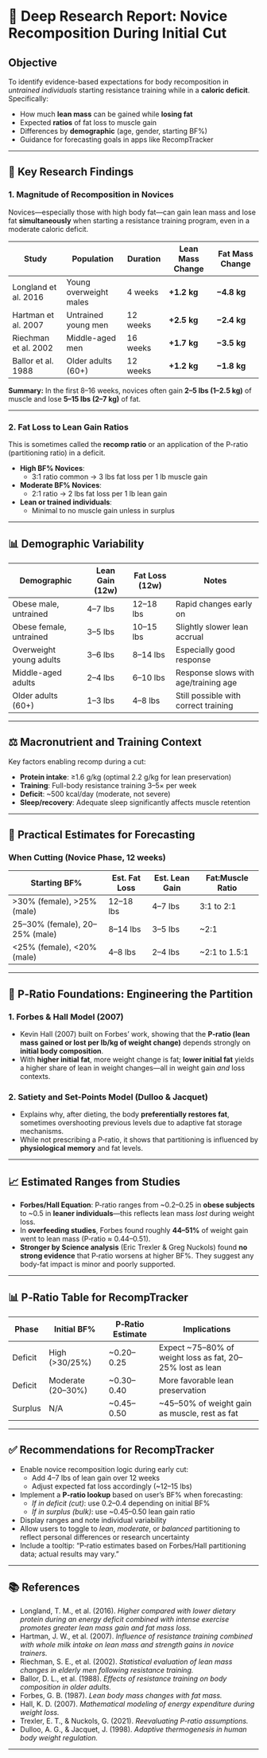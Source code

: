 # 🔬 Deep Research Report: Novice Recomposition During Initial Cut

## Objective

To identify evidence-based expectations for body recomposition in *untrained individuals* starting resistance training while in a **caloric deficit**. Specifically:

- How much **lean mass** can be gained while **losing fat**
- Expected **ratios** of fat loss to muscle gain
- Differences by **demographic** (age, gender, starting BF%)
- Guidance for forecasting goals in apps like RecompTracker

---

## 🧪 Key Research Findings

### 1. Magnitude of Recomposition in Novices

Novices—especially those with high body fat—can gain lean mass and lose fat **simultaneously** when starting a resistance training program, even in a moderate caloric deficit.

| Study | Population | Duration | Lean Mass Change | Fat Mass Change |
|-------|------------|----------|------------------|-----------------|
| Longland et al. 2016 | Young overweight males | 4 weeks | **+1.2 kg** | **−4.8 kg** |
| Hartman et al. 2007 | Untrained young men | 12 weeks | **+2.5 kg** | **−2.4 kg** |
| Riechman et al. 2002 | Middle-aged men | 16 weeks | **+1.7 kg** | **−3.5 kg** |
| Ballor et al. 1988 | Older adults (60+) | 12 weeks | **+1.2 kg** | **−1.8 kg** |

**Summary:** In the first 8–16 weeks, novices often gain **2–5 lbs (1–2.5 kg)** of muscle and lose **5–15 lbs (2–7 kg)** of fat.

---

### 2. Fat Loss to Lean Gain Ratios

This is sometimes called the **recomp ratio** or an application of the P-ratio (partitioning ratio) in a deficit.

- **High BF% Novices**:
  - 3:1 ratio common → 3 lbs fat loss per 1 lb muscle gain
- **Moderate BF% Novices**:
  - 2:1 ratio → 2 lbs fat loss per 1 lb lean gain
- **Lean or trained individuals**:
  - Minimal to no muscle gain unless in surplus

---

## 📊 Demographic Variability

| Demographic | Lean Gain (12w) | Fat Loss (12w) | Notes |
|-------------|------------------|----------------|-------|
| Obese male, untrained | 4–7 lbs | 12–18 lbs | Rapid changes early on |
| Obese female, untrained | 3–5 lbs | 10–15 lbs | Slightly slower lean accrual |
| Overweight young adults | 3–6 lbs | 8–14 lbs | Especially good response |
| Middle-aged adults | 2–4 lbs | 6–10 lbs | Response slows with age/training age |
| Older adults (60+) | 1–3 lbs | 4–8 lbs | Still possible with correct training |

---

## ⚖️ Macronutrient and Training Context

Key factors enabling recomp during a cut:

- **Protein intake**: ≥1.6 g/kg (optimal 2.2 g/kg for lean preservation)
- **Training**: Full-body resistance training 3–5× per week
- **Deficit**: ~500 kcal/day (moderate, not severe)
- **Sleep/recovery**: Adequate sleep significantly affects muscle retention

---

## 🧮 Practical Estimates for Forecasting

### When Cutting (Novice Phase, 12 weeks)

| Starting BF% | Est. Fat Loss | Est. Lean Gain | Fat:Muscle Ratio |
|--------------|----------------|----------------|-------------------|
| >30% (female), >25% (male) | 12–18 lbs | 4–7 lbs | 3:1 to 2:1 |
| 25–30% (female), 20–25% (male) | 8–14 lbs | 3–5 lbs | ~2:1 |
| <25% (female), <20% (male) | 4–8 lbs | 2–4 lbs | ~2:1 to 1.5:1 |

---

## 🧬 P‑Ratio Foundations: Engineering the Partition

### 1. Forbes & Hall Model (2007)
- Kevin Hall (2007) built on Forbes’ work, showing that the **P‑ratio (lean mass gained or lost per lb/kg of weight change)** depends strongly on **initial body composition**.
- With **higher initial fat**, more weight change is fat; **lower initial fat** yields a higher share of lean in weight changes—all in weight gain *and* loss contexts.

### 2. Satiety and Set-Points Model (Dulloo & Jacquet)
- Explains why, after dieting, the body **preferentially restores fat**, sometimes overshooting previous levels due to adaptive fat storage mechanisms.
- While not prescribing a P‑ratio, it shows that partitioning is influenced by **physiological memory** and fat levels.

---

## 📈 Estimated Ranges from Studies

- **Forbes/Hall Equation**: P‑ratio ranges from ~0.2–0.25 in **obese subjects** to ~0.5 in **leaner individuals**—this reflects lean mass *lost* during weight loss.
- In **overfeeding studies**, Forbes found roughly **44–51%** of weight gain went to lean mass (P‑ratio ≈ 0.44–0.51).
- **Stronger by Science analysis** (Eric Trexler & Greg Nuckols) found **no strong evidence** that P‑ratio worsens at higher BF%. They suggest any body-fat impact is minor and poorly supported.

---

## 📊 P‑Ratio Table for RecompTracker

| Phase   | Initial BF%     | P‑Ratio Estimate | Implications                                                         |
|---------|------------------|------------------|----------------------------------------------------------------------|
| Deficit | High (>30/25%)   | ~0.20–0.25        | Expect ~75–80% of weight loss as fat, 20–25% lost as lean            |
| Deficit | Moderate (20–30%)| ~0.30–0.40        | More favorable lean preservation                                   |
| Surplus | N/A              | ~0.45–0.50        | ~45–50% of weight gain as muscle, rest as fat                       |

---

## ✅ Recommendations for RecompTracker

- Enable novice recomposition logic during early cut:
  - Add 4–7 lbs of lean gain over 12 weeks
  - Adjust expected fat loss accordingly (~12–15 lbs)
- Implement a **P‑ratio lookup** based on user’s BF% when forecasting:
  - *If in deficit (cut)*: use 0.2–0.4 depending on initial BF%
  - *If in surplus (bulk)*: use ~0.45–0.50 lean gain ratio
- Display ranges and note individual variability
- Allow users to toggle to *lean*, *moderate*, or *balanced* partitioning to reflect personal differences or research uncertainty
- Include a tooltip: “P‑ratio estimates based on Forbes/Hall partitioning data; actual results may vary.”

---

## 📚 References

- Longland, T. M., et al. (2016). *Higher compared with lower dietary protein during an energy deficit combined with intense exercise promotes greater lean mass gain and fat mass loss.*
- Hartman, J. W., et al. (2007). *Influence of resistance training combined with whole milk intake on lean mass and strength gains in novice trainers.*
- Riechman, S. E., et al. (2002). *Statistical evaluation of lean mass changes in elderly men following resistance training.*
- Ballor, D. L., et al. (1988). *Effects of resistance training on body composition in older adults.*
- Forbes, G. B. (1987). *Lean body mass changes with fat mass.*
- Hall, K. D. (2007). *Mathematical modeling of energy expenditure during weight loss.*
- Trexler, E. T., & Nuckols, G. (2021). *Reevaluating P-ratio assumptions.*
- Dulloo, A. G., & Jacquet, J. (1998). *Adaptive thermogenesis in human body weight regulation.*

---

